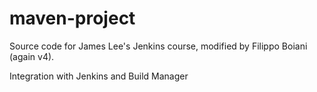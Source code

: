 # maven-project
Source code for James Lee's Jenkins course, modified by Filippo Boiani (again v4). 

Integration with Jenkins and Build Manager
